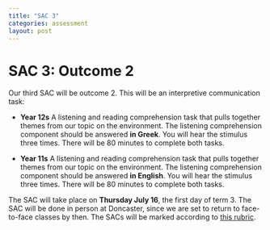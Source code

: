 ```yaml
---
title: "SAC 3"
categories: assessment
layout: post
---
```


# SAC 3: Outcome 2

Our third SAC will be outcome 2. This will be an interpretive communication task:

- **Year 12s** A listening and reading comprehension task that pulls together
themes from our topic on the environment. The listening comprehension component
should be answered **in Greek**. You will hear the stimulus three times. There will
be 80 minutes to complete both tasks.

- **Year 11s** A listening and reading comprehension task that pulls together
themes from our topic on the environment. The listening comprehension component
should be answered **in English**. You will hear the stimulus three times. There will
be 80 minutes to complete both tasks.

The SAC will take place on **Thursday July 16**, the first day of term 3. The
SAC will be done in person at Doncaster, since we are set to return to
face-to-face classes by then. The SACs will be marked according to [this
rubric](/vsl-greek/assets/sac3_marking.pdf).
